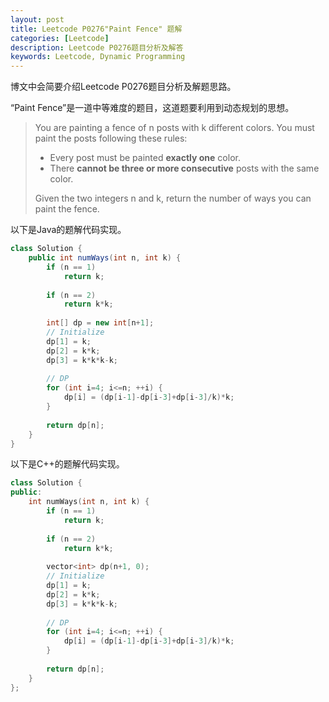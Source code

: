 ```yaml
---
layout: post
title: Leetcode P0276"Paint Fence" 题解
categories: [Leetcode]
description: Leetcode P0276题目分析及解答
keywords: Leetcode, Dynamic Programming
---
```


博文中会简要介绍Leetcode P0276题目分析及解题思路。

“Paint Fence”是一道中等难度的题目，这道题要利用到动态规划的思想。

> You are painting a fence of n posts with k different colors. You must paint the posts following these rules:
> 
> - Every post must be painted **exactly one** color.
> - There **cannot be three or more consecutive** posts with the same color.
> 
> Given the two integers n and k, return the number of ways you can paint the fence.



以下是Java的题解代码实现。
```java
class Solution {
    public int numWays(int n, int k) {
        if (n == 1) 
            return k;
        
        if (n == 2)
            return k*k;
        
        int[] dp = new int[n+1];
        // Initialize
        dp[1] = k;
        dp[2] = k*k;
        dp[3] = k*k*k-k;
        
        // DP
        for (int i=4; i<=n; ++i) {
            dp[i] = (dp[i-1]-dp[i-3]+dp[i-3]/k)*k;
        }
        
        return dp[n];
    }
}
```

以下是C++的题解代码实现。
```cpp
class Solution {
public:
    int numWays(int n, int k) {
        if (n == 1) 
            return k;
        
        if (n == 2)
            return k*k;
        
        vector<int> dp(n+1, 0);
        // Initialize
        dp[1] = k;
        dp[2] = k*k;
        dp[3] = k*k*k-k;
        
        // DP
        for (int i=4; i<=n; ++i) {
            dp[i] = (dp[i-1]-dp[i-3]+dp[i-3]/k)*k;
        }
        
        return dp[n];
    }
};
```